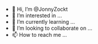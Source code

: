 - 👋 Hi, I’m @JonnyZockt
- 👀 I’m interested in ...
- 🌱 I’m currently learning ...
- 💞️ I’m looking to collaborate on ...
- 📫 How to reach me ...

<!---
JonnyZockt/JonnyZockt is a ✨ special ✨ repository because its `README.md` (this file) appears on your GitHub profile.
You can click the Preview link to take a look at your changes.
--->

